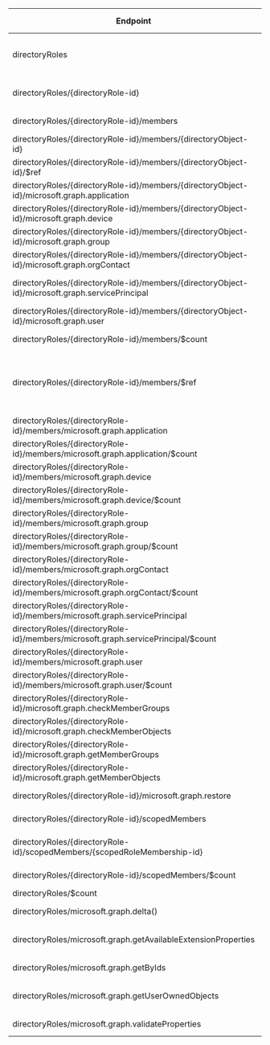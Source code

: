 | Endpoint | v1.0 | V1.0-Url | v1.0-Methods | v1.0-docs | beta | Beta-Url | Beta-Methods | Beta-Docs | Path | Root | Children | Segment |
| ----------| ----------| ----------| ----------| ----------| ----------| ----------| ----------| ----------| ----------| ----------| ----------| ----------|
| directoryRoles| True| https://graph.microsoft.com/v1.0/directoryRoles| Get Post| https://learn.microsoft.com/graph/api/directoryrole-list?view=graph-rest-1.0 https://learn.microsoft.com/graph/api/directoryrole-post-directoryroles?view=graph-rest-1.0| True| https://graph.microsoft.com/beta/directoryRoles| Get Post| https://learn.microsoft.com/graph/api/directoryrole-list?view=graph-rest-beta https://learn.microsoft.com/graph/api/directoryrole-post-directoryroles?view=graph-rest-beta| directoryRoles| directoryRoles| 7| directoryRoles|
| directoryRoles/{directoryRole-id}| True| https://graph.microsoft.com/v1.0/directoryRoles/{directoryRole-id}| Get Patch Delete| https://learn.microsoft.com/graph/api/directoryrole-get?view=graph-rest-1.0  | True| https://graph.microsoft.com/beta/directoryRoles/{directoryRole-id}| Get Patch Delete| https://learn.microsoft.com/graph/api/directoryrole-get?view=graph-rest-beta  | directoryRoles {directoryRole-id}| directoryRoles| 7| {directoryRole-id}|
| directoryRoles/{directoryRole-id}/members| True| https://graph.microsoft.com/v1.0/directoryRoles/{directoryRole-id}/members| Get| https://learn.microsoft.com/graph/api/directoryrole-list-members?view=graph-rest-1.0| True| https://graph.microsoft.com/beta/directoryRoles/{directoryRole-id}/members| Get| https://learn.microsoft.com/graph/api/directoryrole-list-members?view=graph-rest-beta| directoryRoles {directoryRole-id} members| directoryRoles| 9| members|
| directoryRoles/{directoryRole-id}/members/{directoryObject-id}| False| | | https://learn.microsoft.com/graph/api/directoryrole-list-members?view=graph-rest-1.0| False| | | https://learn.microsoft.com/graph/api/directoryrole-list-members?view=graph-rest-beta| directoryRoles {directoryRole-id} members {directoryObject-id}| directoryRoles| 7| {directoryObject-id}|
| directoryRoles/{directoryRole-id}/members/{directoryObject-id}/$ref| True| https://graph.microsoft.com/v1.0/directoryRoles/{directoryRole-id}/members/{directoryObject-id}/$ref| Delete| https://learn.microsoft.com/graph/api/directoryrole-delete-member?view=graph-rest-1.0| True| https://graph.microsoft.com/beta/directoryRoles/{directoryRole-id}/members/{directoryObject-id}/$ref| Delete| https://learn.microsoft.com/graph/api/directoryrole-delete-member?view=graph-rest-beta| directoryRoles {directoryRole-id} members {directoryObject-id} $ref| directoryRoles| 0| $ref|
| directoryRoles/{directoryRole-id}/members/{directoryObject-id}/microsoft.graph.application| True| https://graph.microsoft.com/v1.0/directoryRoles/{directoryRole-id}/members/{directoryObject-id}/microsoft.graph.application| Get| | True| https://graph.microsoft.com/beta/directoryRoles/{directoryRole-id}/members/{directoryObject-id}/microsoft.graph.application| Get| | directoryRoles {directoryRole-id} members {directoryObject-id} microsoft.graph.application| directoryRoles| 0| microsoft.graph.application|
| directoryRoles/{directoryRole-id}/members/{directoryObject-id}/microsoft.graph.device| True| https://graph.microsoft.com/v1.0/directoryRoles/{directoryRole-id}/members/{directoryObject-id}/microsoft.graph.device| Get| | True| https://graph.microsoft.com/beta/directoryRoles/{directoryRole-id}/members/{directoryObject-id}/microsoft.graph.device| Get| | directoryRoles {directoryRole-id} members {directoryObject-id} microsoft.graph.device| directoryRoles| 0| microsoft.graph.device|
| directoryRoles/{directoryRole-id}/members/{directoryObject-id}/microsoft.graph.group| True| https://graph.microsoft.com/v1.0/directoryRoles/{directoryRole-id}/members/{directoryObject-id}/microsoft.graph.group| Get| | True| https://graph.microsoft.com/beta/directoryRoles/{directoryRole-id}/members/{directoryObject-id}/microsoft.graph.group| Get| | directoryRoles {directoryRole-id} members {directoryObject-id} microsoft.graph.group| directoryRoles| 0| microsoft.graph.group|
| directoryRoles/{directoryRole-id}/members/{directoryObject-id}/microsoft.graph.orgContact| True| https://graph.microsoft.com/v1.0/directoryRoles/{directoryRole-id}/members/{directoryObject-id}/microsoft.graph.orgContact| Get| | True| https://graph.microsoft.com/beta/directoryRoles/{directoryRole-id}/members/{directoryObject-id}/microsoft.graph.orgContact| Get| | directoryRoles {directoryRole-id} members {directoryObject-id} microsoft.graph.orgContact| directoryRoles| 0| microsoft.graph.orgContact|
| directoryRoles/{directoryRole-id}/members/{directoryObject-id}/microsoft.graph.servicePrincipal| True| https://graph.microsoft.com/v1.0/directoryRoles/{directoryRole-id}/members/{directoryObject-id}/microsoft.graph.servicePrincipal| Get| | True| https://graph.microsoft.com/beta/directoryRoles/{directoryRole-id}/members/{directoryObject-id}/microsoft.graph.servicePrincipal| Get| | directoryRoles {directoryRole-id} members {directoryObject-id} microsoft.graph.servicePrincipal| directoryRoles| 0| microsoft.graph.servicePrincipal|
| directoryRoles/{directoryRole-id}/members/{directoryObject-id}/microsoft.graph.user| True| https://graph.microsoft.com/v1.0/directoryRoles/{directoryRole-id}/members/{directoryObject-id}/microsoft.graph.user| Get| | True| https://graph.microsoft.com/beta/directoryRoles/{directoryRole-id}/members/{directoryObject-id}/microsoft.graph.user| Get| | directoryRoles {directoryRole-id} members {directoryObject-id} microsoft.graph.user| directoryRoles| 0| microsoft.graph.user|
| directoryRoles/{directoryRole-id}/members/$count| True| https://graph.microsoft.com/v1.0/directoryRoles/{directoryRole-id}/members/$count| Get| | True| https://graph.microsoft.com/beta/directoryRoles/{directoryRole-id}/members/$count| Get| | directoryRoles {directoryRole-id} members $count| directoryRoles| 0| $count|
| directoryRoles/{directoryRole-id}/members/$ref| True| https://graph.microsoft.com/v1.0/directoryRoles/{directoryRole-id}/members/$ref| Get Post Delete| https://learn.microsoft.com/graph/api/directoryrole-list-members?view=graph-rest-1.0 https://learn.microsoft.com/graph/api/directoryrole-post-members?view=graph-rest-1.0 https://learn.microsoft.com/graph/api/directoryrole-delete-member?view=graph-rest-1.0| True| https://graph.microsoft.com/beta/directoryRoles/{directoryRole-id}/members/$ref| Get Post Delete| https://learn.microsoft.com/graph/api/directoryrole-list-members?view=graph-rest-beta https://learn.microsoft.com/graph/api/directoryrole-post-members?view=graph-rest-beta https://learn.microsoft.com/graph/api/directoryrole-delete-member?view=graph-rest-beta| directoryRoles {directoryRole-id} members $ref| directoryRoles| 0| $ref|
| directoryRoles/{directoryRole-id}/members/microsoft.graph.application| True| https://graph.microsoft.com/v1.0/directoryRoles/{directoryRole-id}/members/microsoft.graph.application| Get| | True| https://graph.microsoft.com/beta/directoryRoles/{directoryRole-id}/members/microsoft.graph.application| Get| | directoryRoles {directoryRole-id} members microsoft.graph.application| directoryRoles| 1| microsoft.graph.application|
| directoryRoles/{directoryRole-id}/members/microsoft.graph.application/$count| True| https://graph.microsoft.com/v1.0/directoryRoles/{directoryRole-id}/members/microsoft.graph.application/$count| Get| | True| https://graph.microsoft.com/beta/directoryRoles/{directoryRole-id}/members/microsoft.graph.application/$count| Get| | directoryRoles {directoryRole-id} members microsoft.graph.application $count| directoryRoles| 0| $count|
| directoryRoles/{directoryRole-id}/members/microsoft.graph.device| True| https://graph.microsoft.com/v1.0/directoryRoles/{directoryRole-id}/members/microsoft.graph.device| Get| | True| https://graph.microsoft.com/beta/directoryRoles/{directoryRole-id}/members/microsoft.graph.device| Get| | directoryRoles {directoryRole-id} members microsoft.graph.device| directoryRoles| 1| microsoft.graph.device|
| directoryRoles/{directoryRole-id}/members/microsoft.graph.device/$count| True| https://graph.microsoft.com/v1.0/directoryRoles/{directoryRole-id}/members/microsoft.graph.device/$count| Get| | True| https://graph.microsoft.com/beta/directoryRoles/{directoryRole-id}/members/microsoft.graph.device/$count| Get| | directoryRoles {directoryRole-id} members microsoft.graph.device $count| directoryRoles| 0| $count|
| directoryRoles/{directoryRole-id}/members/microsoft.graph.group| True| https://graph.microsoft.com/v1.0/directoryRoles/{directoryRole-id}/members/microsoft.graph.group| Get| | True| https://graph.microsoft.com/beta/directoryRoles/{directoryRole-id}/members/microsoft.graph.group| Get| | directoryRoles {directoryRole-id} members microsoft.graph.group| directoryRoles| 1| microsoft.graph.group|
| directoryRoles/{directoryRole-id}/members/microsoft.graph.group/$count| True| https://graph.microsoft.com/v1.0/directoryRoles/{directoryRole-id}/members/microsoft.graph.group/$count| Get| | True| https://graph.microsoft.com/beta/directoryRoles/{directoryRole-id}/members/microsoft.graph.group/$count| Get| | directoryRoles {directoryRole-id} members microsoft.graph.group $count| directoryRoles| 0| $count|
| directoryRoles/{directoryRole-id}/members/microsoft.graph.orgContact| True| https://graph.microsoft.com/v1.0/directoryRoles/{directoryRole-id}/members/microsoft.graph.orgContact| Get| | True| https://graph.microsoft.com/beta/directoryRoles/{directoryRole-id}/members/microsoft.graph.orgContact| Get| | directoryRoles {directoryRole-id} members microsoft.graph.orgContact| directoryRoles| 1| microsoft.graph.orgContact|
| directoryRoles/{directoryRole-id}/members/microsoft.graph.orgContact/$count| True| https://graph.microsoft.com/v1.0/directoryRoles/{directoryRole-id}/members/microsoft.graph.orgContact/$count| Get| | True| https://graph.microsoft.com/beta/directoryRoles/{directoryRole-id}/members/microsoft.graph.orgContact/$count| Get| | directoryRoles {directoryRole-id} members microsoft.graph.orgContact $count| directoryRoles| 0| $count|
| directoryRoles/{directoryRole-id}/members/microsoft.graph.servicePrincipal| True| https://graph.microsoft.com/v1.0/directoryRoles/{directoryRole-id}/members/microsoft.graph.servicePrincipal| Get| | True| https://graph.microsoft.com/beta/directoryRoles/{directoryRole-id}/members/microsoft.graph.servicePrincipal| Get| | directoryRoles {directoryRole-id} members microsoft.graph.servicePrincipal| directoryRoles| 1| microsoft.graph.servicePrincipal|
| directoryRoles/{directoryRole-id}/members/microsoft.graph.servicePrincipal/$count| True| https://graph.microsoft.com/v1.0/directoryRoles/{directoryRole-id}/members/microsoft.graph.servicePrincipal/$count| Get| | True| https://graph.microsoft.com/beta/directoryRoles/{directoryRole-id}/members/microsoft.graph.servicePrincipal/$count| Get| | directoryRoles {directoryRole-id} members microsoft.graph.servicePrincipal $count| directoryRoles| 0| $count|
| directoryRoles/{directoryRole-id}/members/microsoft.graph.user| True| https://graph.microsoft.com/v1.0/directoryRoles/{directoryRole-id}/members/microsoft.graph.user| Get| | True| https://graph.microsoft.com/beta/directoryRoles/{directoryRole-id}/members/microsoft.graph.user| Get| | directoryRoles {directoryRole-id} members microsoft.graph.user| directoryRoles| 1| microsoft.graph.user|
| directoryRoles/{directoryRole-id}/members/microsoft.graph.user/$count| True| https://graph.microsoft.com/v1.0/directoryRoles/{directoryRole-id}/members/microsoft.graph.user/$count| Get| | True| https://graph.microsoft.com/beta/directoryRoles/{directoryRole-id}/members/microsoft.graph.user/$count| Get| | directoryRoles {directoryRole-id} members microsoft.graph.user $count| directoryRoles| 0| $count|
| directoryRoles/{directoryRole-id}/microsoft.graph.checkMemberGroups| True| https://graph.microsoft.com/v1.0/directoryRoles/{directoryRole-id}/microsoft.graph.checkMemberGroups| Post| https://learn.microsoft.com/graph/api/directoryobject-checkmembergroups?view=graph-rest-1.0| True| https://graph.microsoft.com/beta/directoryRoles/{directoryRole-id}/microsoft.graph.checkMemberGroups| Post| https://learn.microsoft.com/graph/api/directoryobject-checkmembergroups?view=graph-rest-beta| directoryRoles {directoryRole-id} microsoft.graph.checkMemberGroups| directoryRoles| 0| microsoft.graph.checkMemberGroups|
| directoryRoles/{directoryRole-id}/microsoft.graph.checkMemberObjects| True| https://graph.microsoft.com/v1.0/directoryRoles/{directoryRole-id}/microsoft.graph.checkMemberObjects| Post| | True| https://graph.microsoft.com/beta/directoryRoles/{directoryRole-id}/microsoft.graph.checkMemberObjects| Post| | directoryRoles {directoryRole-id} microsoft.graph.checkMemberObjects| directoryRoles| 0| microsoft.graph.checkMemberObjects|
| directoryRoles/{directoryRole-id}/microsoft.graph.getMemberGroups| True| https://graph.microsoft.com/v1.0/directoryRoles/{directoryRole-id}/microsoft.graph.getMemberGroups| Post| https://learn.microsoft.com/graph/api/directoryobject-getmembergroups?view=graph-rest-1.0| True| https://graph.microsoft.com/beta/directoryRoles/{directoryRole-id}/microsoft.graph.getMemberGroups| Post| https://learn.microsoft.com/graph/api/directoryobject-getmembergroups?view=graph-rest-beta| directoryRoles {directoryRole-id} microsoft.graph.getMemberGroups| directoryRoles| 0| microsoft.graph.getMemberGroups|
| directoryRoles/{directoryRole-id}/microsoft.graph.getMemberObjects| True| https://graph.microsoft.com/v1.0/directoryRoles/{directoryRole-id}/microsoft.graph.getMemberObjects| Post| https://learn.microsoft.com/graph/api/directoryobject-getmemberobjects?view=graph-rest-1.0| True| https://graph.microsoft.com/beta/directoryRoles/{directoryRole-id}/microsoft.graph.getMemberObjects| Post| | directoryRoles {directoryRole-id} microsoft.graph.getMemberObjects| directoryRoles| 0| microsoft.graph.getMemberObjects|
| directoryRoles/{directoryRole-id}/microsoft.graph.restore| True| https://graph.microsoft.com/v1.0/directoryRoles/{directoryRole-id}/microsoft.graph.restore| Post| https://learn.microsoft.com/graph/api/directory-deleteditems-restore?view=graph-rest-1.0| True| https://graph.microsoft.com/beta/directoryRoles/{directoryRole-id}/microsoft.graph.restore| Post| https://learn.microsoft.com/graph/api/directory-deleteditems-restore?view=graph-rest-beta| directoryRoles {directoryRole-id} microsoft.graph.restore| directoryRoles| 0| microsoft.graph.restore|
| directoryRoles/{directoryRole-id}/scopedMembers| True| https://graph.microsoft.com/v1.0/directoryRoles/{directoryRole-id}/scopedMembers| Get Post| https://learn.microsoft.com/graph/api/directoryrole-list-scopedmembers?view=graph-rest-1.0 | True| https://graph.microsoft.com/beta/directoryRoles/{directoryRole-id}/scopedMembers| Get Post| https://learn.microsoft.com/graph/api/directoryrole-list-scopedmembers?view=graph-rest-beta | directoryRoles {directoryRole-id} scopedMembers| directoryRoles| 2| scopedMembers|
| directoryRoles/{directoryRole-id}/scopedMembers/{scopedRoleMembership-id}| True| https://graph.microsoft.com/v1.0/directoryRoles/{directoryRole-id}/scopedMembers/{scopedRoleMembership-id}| Get Patch Delete|   | True| https://graph.microsoft.com/beta/directoryRoles/{directoryRole-id}/scopedMembers/{scopedRoleMembership-id}| Get Patch Delete|   | directoryRoles {directoryRole-id} scopedMembers {scopedRoleMembership-id}| directoryRoles| 0| {scopedRoleMembership-id}|
| directoryRoles/{directoryRole-id}/scopedMembers/$count| True| https://graph.microsoft.com/v1.0/directoryRoles/{directoryRole-id}/scopedMembers/$count| Get| | True| https://graph.microsoft.com/beta/directoryRoles/{directoryRole-id}/scopedMembers/$count| Get| | directoryRoles {directoryRole-id} scopedMembers $count| directoryRoles| 0| $count|
| directoryRoles/$count| True| https://graph.microsoft.com/v1.0/directoryRoles/$count| Get| | True| https://graph.microsoft.com/beta/directoryRoles/$count| Get| | directoryRoles $count| directoryRoles| 0| $count|
| directoryRoles/microsoft.graph.delta()| True| https://graph.microsoft.com/v1.0/directoryRoles/microsoft.graph.delta()| Get| https://learn.microsoft.com/graph/api/directoryrole-delta?view=graph-rest-1.0| True| https://graph.microsoft.com/beta/directoryRoles/microsoft.graph.delta()| Get| https://learn.microsoft.com/graph/api/directoryrole-delta?view=graph-rest-beta| directoryRoles microsoft.graph.delta()| directoryRoles| 0| microsoft.graph.delta()|
| directoryRoles/microsoft.graph.getAvailableExtensionProperties| True| https://graph.microsoft.com/v1.0/directoryRoles/microsoft.graph.getAvailableExtensionProperties| Post| https://learn.microsoft.com/graph/api/directoryobject-getavailableextensionproperties?view=graph-rest-1.0| False| | | https://learn.microsoft.com/graph/api/directoryrole-delta?view=graph-rest-beta| directoryRoles microsoft.graph.getAvailableExtensionProperties| directoryRoles| 0| microsoft.graph.getAvailableExtensionProperties|
| directoryRoles/microsoft.graph.getByIds| True| https://graph.microsoft.com/v1.0/directoryRoles/microsoft.graph.getByIds| Post| https://learn.microsoft.com/graph/api/directoryobject-getbyids?view=graph-rest-1.0| True| https://graph.microsoft.com/beta/directoryRoles/microsoft.graph.getByIds| Post| https://learn.microsoft.com/graph/api/directoryobject-getbyids?view=graph-rest-beta| directoryRoles microsoft.graph.getByIds| directoryRoles| 0| microsoft.graph.getByIds|
| directoryRoles/microsoft.graph.getUserOwnedObjects| False| | | https://learn.microsoft.com/graph/api/directoryobject-getbyids?view=graph-rest-1.0| True| https://graph.microsoft.com/beta/directoryRoles/microsoft.graph.getUserOwnedObjects| Post| https://learn.microsoft.com/graph/api/directory-deleteditems-getuserownedobjects?view=graph-rest-beta| directoryRoles microsoft.graph.getUserOwnedObjects| directoryRoles| 0| microsoft.graph.getUserOwnedObjects|
| directoryRoles/microsoft.graph.validateProperties| True| https://graph.microsoft.com/v1.0/directoryRoles/microsoft.graph.validateProperties| Post| https://learn.microsoft.com/graph/api/directoryobject-validateproperties?view=graph-rest-1.0| True| https://graph.microsoft.com/beta/directoryRoles/microsoft.graph.validateProperties| Post| https://learn.microsoft.com/graph/api/directoryobject-validateproperties?view=graph-rest-beta| directoryRoles microsoft.graph.validateProperties| directoryRoles| 0| microsoft.graph.validateProperties|
